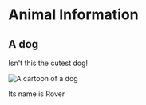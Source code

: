 # Animal Information

## A dog 

Isn't this the cutest dog!

![A cartoon of a dog](../dog.png)

Its name is Rover
